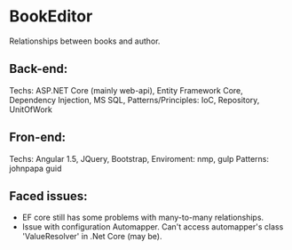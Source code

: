 # BookEditor

Relationships between books and author.


## Back-end: 
Techs: ASP.NET Core (mainly web-api), Entity Framework Core, Dependency Injection, MS SQL,
Patterns/Principles: IoC, Repository, UnitOfWork

## Fron-end:
Techs: Angular 1.5, JQuery, Bootstrap, 
Enviroment: nmp, gulp
Patterns: johnpapa guid

## Faced issues:
- EF core still has some problems with many-to-many relationships.
- Issue with configuration Automapper. Can't access automapper's class 'ValueResolver' in .Net Core (may be).
